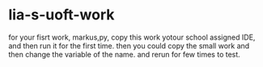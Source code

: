 # lia-s-uoft-work
for your fisrt work, markus,py, copy this work  yotour school assigned IDE, and then run it for the first time. then you could copy the small work and then change the variable of the name. and rerun for few times to test.
